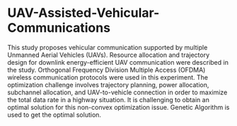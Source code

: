 # UAV-Assisted-Vehicular-Communications

This study proposes vehicular communication supported by multiple Unmanned Aerial Vehicles
(UAVs). Resource allocation and trajectory design for
downlink energy-efficient UAV communication were described in the study. Orthogonal Frequency Division
Multiple Access (OFDMA) wireless communication protocols were used in this experiment. The optimization
challenge involves trajectory planning, power allocation,
subchannel allocation, and UAV-to-vehicle connection in
order to maximize the total data rate in a highway
situation. It is challenging to obtain an optimal solution
for this non-convex optimization issue. Genetic Algorithm is used to get the optimal solution.
